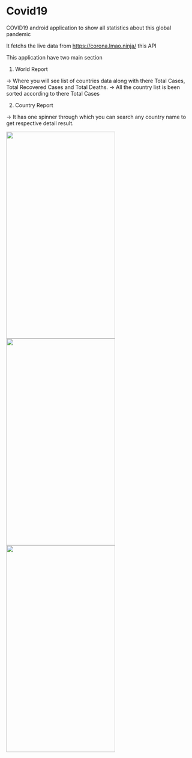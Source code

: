 # Covid19

COVID19 android application to show all statistics about this global pandemic

It fetchs the live data from <a href="https://corona.lmao.ninja/">https://corona.lmao.ninja/</a> this API

This application have two main section 

1. World Report

-> Where you will see list of countries data along with there Total Cases, Total Recovered Cases and Total Deaths.
-> All the country list is been sorted according to there Total Cases

2. Country Report

-> It has one spinner through which you can search any country name to get respective detail result.

<p float = "left">
<img src ="https://user-images.githubusercontent.com/20206625/43826035-e48b4480-9b13-11e8-8657-c7d4ce6664fd.png"  width="290" height="550" >

<img src ="https://user-images.githubusercontent.com/20206625/43826576-4496aff8-9b15-11e8-88c1-96d1eb5cc5a6.png"  width="290" height="550">

<img src = "https://user-images.githubusercontent.com/20206625/43826086-0b457a5a-9b14-11e8-97e2-7fd4aeda6b0e.png"  width="290" height="550">
</p>

